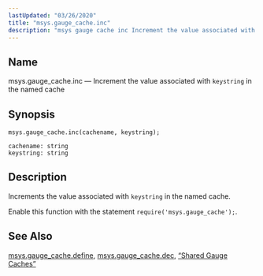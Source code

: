 ```yaml
---
lastUpdated: "03/26/2020"
title: "msys.gauge_cache.inc"
description: "msys gauge cache inc Increment the value associated with keystring in the named cache msys gauge cache inc cachename keystring Increments the value associated with keystring in the named cache Enable this function with the statement require msys gauge cache msys gauge cache define msys gauge cache dec Section 28..."
---
```


<a name="lua.ref.msys.gauge_cache.inc"></a> 
## Name

msys.gauge_cache.inc — Increment the value associated with `keystring` in the named cache

<a name="idp18113312"></a> 
## Synopsis

`msys.gauge_cache.inc(cachename, keystring);`

```
cachename: string
keystring: string
```
<a name="idp18116320"></a> 
## Description

Increments the value associated with `keystring` in the named cache.

Enable this function with the statement `require('msys.gauge_cache');`.

<a name="idp18119568"></a> 
## See Also

[msys.gauge_cache.define](/momentum/4/lua/ref-msys-gauge-cache-define), [msys.gauge_cache.dec](/momentum/4/lua/ref-msys-gauge-cache-dec), [“Shared Gauge Caches”](/momentum/4/4-cluster-config-replication#cluster.replication.gauge_cache)